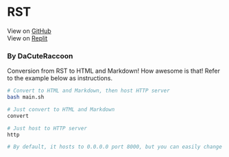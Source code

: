 # RST

View on [GitHub](https://github.com/DaCuteRaccoon/RST)
<br>
View on [Replit](https://replit.com/@DaCuteRaccoon/RST)

### By DaCuteRaccoon
Conversion from RST to HTML and Markdown! How awesome is that! Refer to the example below as instructions.
```sh
# Convert to HTML and Markdown, then host HTTP server
bash main.sh

# Just convert to HTML and Markdown
convert

# Just host to HTTP server
http

# By default, it hosts to 0.0.0.0 port 8000, but you can easily change that
```
